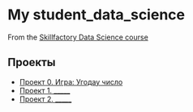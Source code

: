 
# My student_data_science
From the [Skillfactory Data Science course](https://skillfactory.ru/data_science)

## Проекты

* [Проект 0. Игра: Угодау число](https://github.com/AraratMar/student_data_science/tree/branch/project_0)
* [Проект 1. _____](_____)
* [Проект 2. _____](_____)

